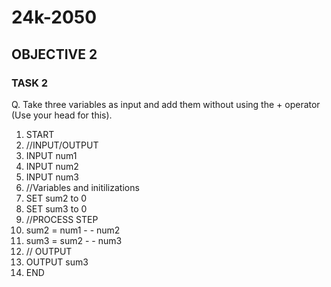# 24k-2050
## OBJECTIVE 2 
### TASK 2

Q. Take three variables as input and add them without using the + operator (Use your head for this).
1. START 
2. //INPUT/OUTPUT 
3. INPUT num1 
4. INPUT num2 
5. INPUT num3
6. //Variables and initilizations
7.  SET sum2 to 0 
8.  SET sum3 to 0
9. //PROCESS STEP
10. sum2 = num1 - - num2
11. sum3 = sum2 - - num3 
12. // OUTPUT
13.  OUTPUT sum3
14. END
